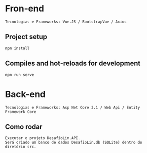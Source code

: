 # Fron-end
```
Tecnologias e Frameworks: Vue.JS / BootstrapVue / Axios
```

## Project setup
```
npm install
```

## Compiles and hot-reloads for development
```
npm run serve
```


# Back-end
```
Tecnologias e Frameworks: Asp Net Core 3.1 / Web Api / Entity Framework Core
```

## Como rodar
```
Executar o projeto DesafioLin.API.
Será criado um banco de dados DesafioLin.db (SQLite) dentro do diretório src.
```
